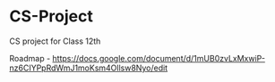 # CS-Project
CS project for Class 12th

Roadmap - https://docs.google.com/document/d/1mUB0zvLxMxwiP-nz6CIYPpRdWmJ1moKsm4Ollsw8Nyo/edit
